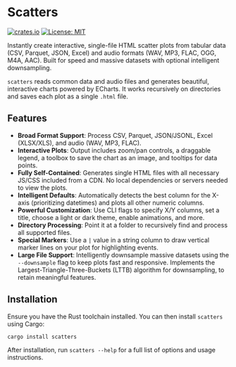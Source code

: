 # Scatters

[![crates.io](https://img.shields.io/crates/v/scatters.svg)](https://crates.io/crates/scatters)
[![License: MIT](https://img.shields.io/badge/License-MIT-yellow.svg)](https://opensource.org/licenses/MIT)

Instantly create interactive, single-file HTML scatter plots from tabular data (CSV, Parquet, JSON, Excel) and audio formats (WAV, MP3, FLAC, OGG, M4A, AAC). Built for speed and massive datasets with optional intelligent downsampling.

`scatters` reads common data and audio files and generates beautiful, interactive charts powered by ECharts. It works recursively on directories and saves each plot as a single `.html` file.



## Features

-   **Broad Format Support**: Process CSV, Parquet, JSON/JSONL, Excel (XLSX/XLS), and audio (WAV, MP3, FLAC).
-   **Interactive Plots**: Output includes zoom/pan controls, a draggable legend, a toolbox to save the chart as an image, and tooltips for data points.
-   **Fully Self-Contained**: Generates single HTML files with all necessary JS/CSS included from a CDN. No local dependencies or servers needed to view the plots.
-   **Intelligent Defaults**: Automatically detects the best column for the X-axis (prioritizing datetimes) and plots all other numeric columns.
-   **Powerful Customization**: Use CLI flags to specify X/Y columns, set a title, choose a light or dark theme, enable animations, and more.
-   **Directory Processing**: Point it at a folder to recursively find and process all supported files.
-   **Special Markers**: Use a `|` value in a string column to draw vertical marker lines on your plot for highlighting events.
-   **Large File Support**: Intelligently downsample massive datasets using the `--downsample` flag to keep plots fast and responsive. Implements the Largest-Triangle-Three-Buckets (LTTB) algorithm for downsampling, to retain meaningful features.

## Installation

Ensure you have the Rust toolchain installed. You can then install `scatters` using Cargo:
```shell
cargo install scatters
```
After installation, run `scatters --help` for a full list of options and usage instructions.
